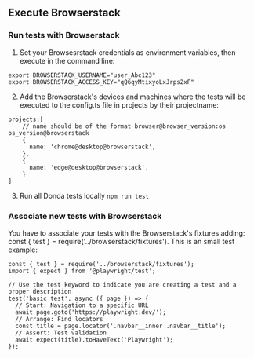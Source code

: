 ## Execute Browserstack

### Run tests with Browserstack
1. Set your Browsesrstack credentials as environment variables, then execute in the command line:
``` 
export BROWSERSTACK_USERNAME="user_Abc123"
export BROWSERSTACK_ACCESS_KEY="qQ6qyMtixyoLxJrps2xF" 
```
2. Add the Browserstack's devices and machines where the tests will be executed to the config.ts file in projects by their projectname:
``` 
projects:[
    // name should be of the format browser@browser_version:os os_version@browserstack
    {
      name: 'chrome@desktop@browserstack',
    },
    {
      name: 'edge@desktop@browserstack',
    }
] 
```
3. Run all Donda tests locally
```npm run test ```

### Associate new tests with Browserstack
You have to associate your tests with the Browserstack's fixtures adding:  const { test } = require('../browserstack/fixtures'). This is an small test example:
```
const { test } = require('../browserstack/fixtures');
import { expect } from '@playwright/test';
 
// Use the test keyword to indicate you are creating a test and a proper description
test('basic test', async ({ page }) => {
  // Start: Navigation to a specific URL
  await page.goto('https://playwright.dev/');
  // Arrange: Find locators
  const title = page.locator('.navbar__inner .navbar__title');
  // Assert: Test validation
  await expect(title).toHaveText('Playwright');
});
```